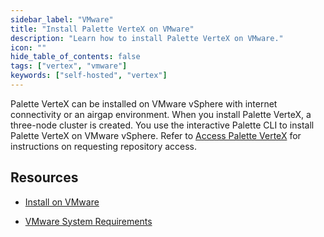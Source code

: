 ```yaml
---
sidebar_label: "VMware"
title: "Install Palette VerteX on VMware"
description: "Learn how to install Palette VerteX on VMware."
icon: ""
hide_table_of_contents: false
tags: ["vertex", "vmware"]
keywords: ["self-hosted", "vertex"]
---
```





Palette VerteX can be installed on VMware vSphere with internet connectivity or an airgap environment. When you install Palette VerteX, a three-node cluster is created. You use the interactive Palette CLI to install Palette VerteX on VMware vSphere. Refer to [Access Palette VerteX](../../vertex.md#access-palette-vertex) for instructions on requesting repository access.

## Resources

- [Install on VMware](install.md)


- [VMware System Requirements](vmware-system-requirements.md)
   